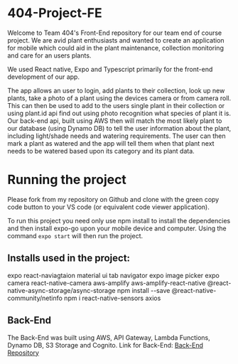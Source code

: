 # 404-Project-FE

Welcome to Team 404's Front-End repository for our team end of course project.
We are avid plant enthusiasts and wanted to create an application for mobile which could aid in the plant maintenance,
collection monitoring and care for an users plants.

We used React native, Expo and Typescript primarily for the front-end development of our app.

The app allows an user to login, add plants to their collection, look up new plants, take a photo of a plant using the devices camera or from camera roll. This can then be used to add to the users single plant in their collection or using plant.id api find out using photo recognition what species of plant it is.
Our back-end api, built using AWS then will match the most likely plant to our database (using Dynamo DB) to tell the user information about the plant, including light/shade needs and watering requirements. The user can then mark a plant as watered and the app will tell them when that plant next needs to be watered based upon its category and its plant data.

# Running the project

Please fork from my repository on Github and clone with the green copy code button to your VS code (or equivalent code viewer application).

To run this project you need only use npm install to install the dependencies and then install expo-go upon your mobile device and computer.
Using the command `expo start` will then run the project.

## Installs used in the project:

expo
react-naviagtaion
material ui
tab navigator
expo image picker
expo camera
react-native-camera
aws-amplify
aws-amplify-react-native
@react-native-async-storage/async-storage
npm install --save @react-native-community/netinfo
npm i react-native-sensors
axios

## Back-End

The Back-End was built using AWS, API Gateway, Lambda Functions, Dynamo DB, S3 Storage and Cognito.
Link for Back-End:
[Back-End Repository](https://github.com/Elbeera/Plant-Manager-App-BE)
